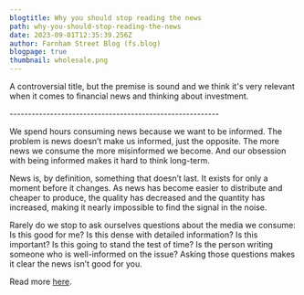 ```yaml
---
blogtitle: Why you should stop reading the news
path: why-you-should-stop-reading-the-news
date: 2023-09-01T12:35:39.256Z
author: Farnham Street Blog (fs.blog)
blogpage: true
thumbnail: wholesale.png
---
```

A controversial title, but the premise is sound and we think it's very relevant when it comes to financial news  and thinking about investment.

\-﻿--------------------------------------------------------

We spend hours consuming news because we want to be informed. The problem is news doesn’t make us informed, just the opposite. The more news we consume the more misinformed we become. And our obsession with being informed makes it hard to think long-term.

News is, by definition, something that doesn’t last. It exists for only a moment before it changes. As news has become easier to distribute and cheaper to produce, the quality has decreased and the quantity has increased, making it nearly impossible to find the signal in the noise.

Rarely do we stop to ask ourselves questions about the media we consume: Is this good for me? Is this dense with detailed information? Is this important? Is this going to stand the test of time? Is the person writing someone who is well-informed on the issue? Asking those questions makes it clear the news isn’t good for you.

Read more [here](https://fs.blog/stop-reading-news/).